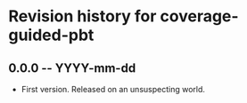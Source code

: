 # Revision history for coverage-guided-pbt

## 0.0.0 -- YYYY-mm-dd

* First version. Released on an unsuspecting world.
